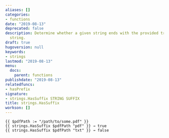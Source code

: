 ```yaml
---
aliases: []
categories:
- functions
date: "2019-08-13"
deprecated: false
description: Determine whether a given string ends with the provided trailing suffix
  string.
draft: true
hugoversion: null
keywords:
- strings
lastmod: "2019-08-13"
menu:
  docs:
    parent: functions
publishdate: "2019-08-13"
relatedfuncs:
- hasPrefix
signature:
- strings.HasSuffix STRING SUFFIX
title: strings.HasSuffix
workson: []
---
```


    {{ $pdfPath := "/path/to/some.pdf" }}
    {{ strings.HasSuffix $pdfPath "pdf" }} → true
    {{ strings.HasSuffix $pdfPath "txt" }} → false
